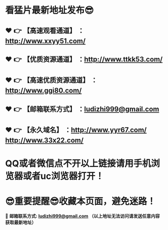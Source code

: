 # 看猛片最新地址发布:sunglasses:
:heart: :point_right: 【高速观看通道】 ：http://www.xxyy51.com/
------
:heart: :point_right: 【优质资源通道】 ：http://www.ttkk53.com/
------
:heart: :point_right: 【高速优质资源通道】 ：http://www.ggi80.com/
------
:heart: :point_right: 【邮箱联系方式】 ：ludizhi999@gmail.com
------
:heart: :point_right: 【永久域名】 ：http://www.yyr67.com/     http://www.33x22.com/ 
------
# QQ或者微信点不开以上链接请用手机浏览器或者uc浏览器打开！
# :sunglasses:重要提醒:sunglasses:收藏本页面，避免迷路！
:e-mail: __邮箱联系方式: ludizhi999@gmail.com （以上地址无法访问请发送任意内容获取最新地址）__
